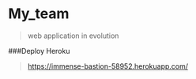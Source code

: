 # My_team
> web application in evolution

###Deploy Heroku
> https://immense-bastion-58952.herokuapp.com/ 